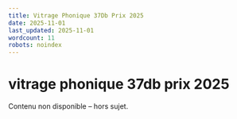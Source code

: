 ```yaml
---
title: Vitrage Phonique 37Db Prix 2025
date: 2025-11-01
last_updated: 2025-11-01
wordcount: 11
robots: noindex
---
```


# vitrage phonique 37db prix 2025

Contenu non disponible – hors sujet.